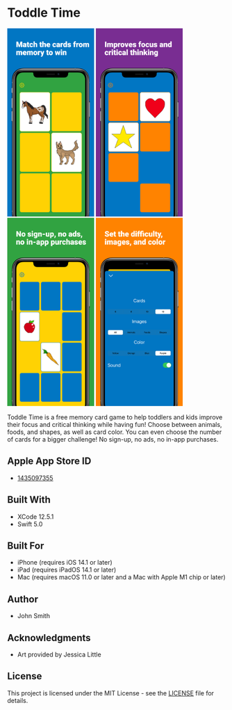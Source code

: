 # Toddle Time

<img src="ToddleTimeSwiftUI/Model/Assets.xcassets/Apple%20iPhone%2011%20Pro%20Max%20(0).imageset/Apple%20iPhone%2011%20Pro%20Max%20(0).png" width="200"> <img src="ToddleTimeSwiftUI/Model/Assets.xcassets/Apple%20iPhone%2011%20Pro%20Max%20(1).imageset/Apple%20iPhone%2011%20Pro%20Max%20(1).png" width="200"> <img src="ToddleTimeSwiftUI/Model/Assets.xcassets/Apple%20iPhone%2011%20Pro%20Max%20(2).imageset/Apple%20iPhone%2011%20Pro%20Max%20(2).png" width="200"> <img src="ToddleTimeSwiftUI/Model/Assets.xcassets/Apple%20iPhone%2011%20Pro%20Max%20(3).imageset/Apple%20iPhone%2011%20Pro%20Max%20(3).png" width="200">

Toddle Time is a free memory card game to help toddlers and kids improve their focus and critical thinking while having fun! Choose between animals, foods, and shapes, as well as card color. You can even choose the number of cards for a bigger challenge! No sign-up, no ads, no in-app purchases.

## Apple App Store ID

* [1435097355](https://apps.apple.com/us/app/toddle-time/id1435097355)

## Built With

* XCode 12.5.1
* Swift 5.0

## Built For

* iPhone (requires iOS 14.1 or later)
* iPad (requires iPadOS 14.1 or later)
* Mac (requires macOS 11.0 or later and a Mac with Apple M1 chip or later)

## Author

* John Smith

## Acknowledgments

* Art provided by Jessica Little

## License

This project is licensed under the MIT License - see the [LICENSE](LICENSE) file for details.
